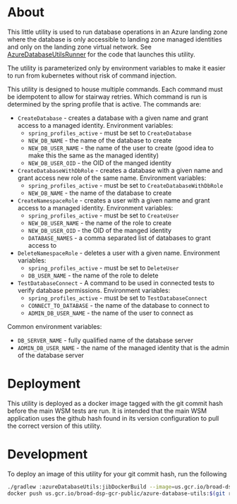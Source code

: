 # About
This little utility is used to run database operations in an Azure landing zone where the 
database is only accessible to landing zone managed identities and only on the
landing zone virtual network. See [AzureDatabaseUtilsRunner](../service/src/main/java/bio/terra/workspace/service/resource/controlled/cloud/azure/database/AzureDatabaseUtilsRunner.java)
for the code that launches this utility.

The utility is parameterized only by environment variables to make it easier to run from kubernetes
without risk of command injection.

This utility is designed to house multiple commands. 
Each command must be idempotent to allow for stairway retries. 
Which command is run is determined by the spring profile that is active. The commands are:
* `CreateDatabase` - creates a database with a given name and grant access to a managed identity. Environment variables:
  * `spring_profiles_active` - must be set to `CreateDatabase`
  * `NEW_DB_NAME` - the name of the database to create
  * `NEW_DB_USER_NAME` - the name of the user to create (good idea to make this the same as the managed identity)
  * `NEW_DB_USER_OID` - the OID of the manged identity
* `CreateDatabaseWithDbRole` - creates a database with a given name and grant access new role of the same name. Environment variables:
  * `spring_profiles_active` - must be set to `CreateDatabaseWithDbRole`
  * `NEW_DB_NAME` - the name of the database to create
* `CreateNamespaceRole` - creates a user with a given name and grant access to a managed identity. Environment variables:
  * `spring_profiles_active` - must be set to `CreateUser`
  * `NEW_DB_USER_NAME` - the name of the role to create
  * `NEW_DB_USER_OID` - the OID of the manged identity
  * `DATABASE_NAMES` - a comma separated list of databases to grant access to
* `DeleteNamespaceRole` - deletes a user with a given name. Environment variables:
  * `spring_profiles_active` - must be set to `DeleteUser`
  * `DB_USER_NAME` - the name of the role to delete
* `TestDatabaseConnect` - A command to be used in connected tests to verify database permissions. Environment variables:
  * `spring_profiles_active` - must be set to `TestDatabaseConnect`
  * `CONNECT_TO_DATABASE` - the name of the database to connect to
  * `ADMIN_DB_USER_NAME` - the name of the user to connect as

Common environment variables:
* `DB_SERVER_NAME` - fully qualified name of the database server
* `ADMIN_DB_USER_NAME` - the name of the managed identity that is the admin of the database server

# Deployment
This utility is deployed as a docker image tagged with the git commit hash before the main WSM
tests are run. It is intended that the main WSM application uses the github hash found in its
version configuration to pull the correct version of this utility.

# Development
To deploy an image of this utility for your git commit hash, run the following
```bash
./gradlew :azureDatabaseUtils:jibDockerBuild --image=us.gcr.io/broad-dsp-gcr-public/azure-database-utils:$(git rev-parse HEAD) -Djib.console=plain
docker push us.gcr.io/broad-dsp-gcr-public/azure-database-utils:$(git rev-parse HEAD) 
```
